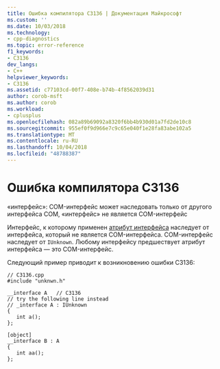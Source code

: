 ```yaml
---
title: Ошибка компилятора C3136 | Документация Майкрософт
ms.custom: ''
ms.date: 10/03/2018
ms.technology:
- cpp-diagnostics
ms.topic: error-reference
f1_keywords:
- C3136
dev_langs:
- C++
helpviewer_keywords:
- C3136
ms.assetid: c77103cd-00f7-408e-b74b-4f8562039d31
author: corob-msft
ms.author: corob
ms.workload:
- cplusplus
ms.openlocfilehash: 082a89b69092a8320f6bb4b930d01a7fd2de10c8
ms.sourcegitcommit: 955ef0f9d966e7c9c65e040f1e28fa83abe102a5
ms.translationtype: MT
ms.contentlocale: ru-RU
ms.lasthandoff: 10/04/2018
ms.locfileid: "48788387"
---
```

# <a name="compiler-error-c3136"></a>Ошибка компилятора C3136

«интерфейс»: COM-интерфейс может наследовать только от другого интерфейса COM, «интерфейс» не является COM-интерфейс

Интерфейс, к которому применен [атрибут интерфейса](../../windows/attributes/interface-attributes.md) наследует от интерфейса, который не является COM-интерфейса. COM-интерфейс наследует от `IUnknown`. Любому интерфейсу предшествует атрибут интерфейса — это COM-интерфейс.

Следующий пример приводит к возникновению ошибки C3136:

```
// C3136.cpp
#include "unknwn.h"

__interface A   // C3136
// try the following line instead
// _interface A : IUnknown
{
   int a();
};

[object]
__interface B : A
{
   int aa();
};
```